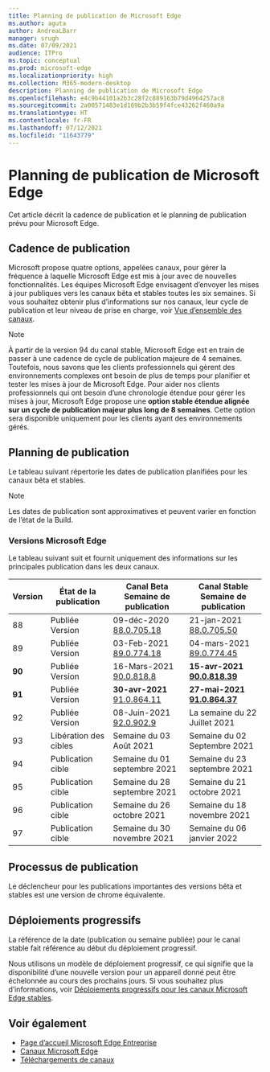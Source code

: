 ```yaml
---
title: Planning de publication de Microsoft Edge
ms.author: aguta
author: AndreaLBarr
manager: srugh
ms.date: 07/09/2021
audience: ITPro
ms.topic: conceptual
ms.prod: microsoft-edge
ms.localizationpriority: high
ms.collection: M365-modern-desktop
description: Planning de publication de Microsoft Edge
ms.openlocfilehash: e4c9b44101a2b3c28f2c889163b79d4964257ac8
ms.sourcegitcommit: 2a00571483e1d169b2b3b59f4fce43262f460a9a
ms.translationtype: HT
ms.contentlocale: fr-FR
ms.lasthandoff: 07/12/2021
ms.locfileid: "11643779"
---
```

# <a name="microsoft-edge-release-schedule"></a>Planning de publication de Microsoft Edge

Cet article décrit la cadence de publication et le planning de publication prévu pour Microsoft Edge.

## <a name="release-cadence"></a>Cadence de publication

Microsoft propose quatre options, appelées canaux, pour gérer la fréquence à laquelle Microsoft Edge est mis à jour avec de nouvelles fonctionnalités. Les équipes Microsoft Edge envisagent d’envoyer les mises à jour publiques vers les canaux bêta et stables toutes les six semaines. Si vous souhaitez obtenir plus d’informations sur nos canaux, leur cycle de publication et leur niveau de prise en charge, voir [Vue d’ensemble des canaux](./microsoft-edge-channels.md#channel-overview).

> [!NOTE]
> À partir de la version 94 du canal stable, Microsoft Edge est en train de passer à une cadence de cycle de publication majeure de 4 semaines. Toutefois, nous savons que les clients professionnels qui gèrent des environnements complexes ont besoin de plus de temps pour planifier et tester les mises à jour de Microsoft Edge. Pour aider nos clients professionnels qui ont besoin d’une chronologie étendue pour gérer les mises à jour, Microsoft Edge propose une **option stable étendue alignée sur un cycle de publication majeur plus long de 8 semaines**. Cette option sera disponible uniquement pour les clients ayant des environnements gérés.

## <a name="release-schedule"></a>Planning de publication

Le tableau suivant répertorie les dates de publication planifiées pour les canaux bêta et stables.

> [!NOTE]
> Les dates de publication sont approximatives et peuvent varier en fonction de l’état de la Build.

### <a name="microsoft-edge-releases"></a>Versions Microsoft Edge

Le tableau suivant suit et fournit uniquement des informations sur les principales publication dans les deux canaux.

| Version | État de la publication | Canal Beta<br>Semaine de publication | Canal Stable<br>Semaine de publication |
|---------|-----|------|--------|
| 88 | Publiée<br>Version | 09-déc-2020<br>[88.0.705.18](/deployedge/microsoft-edge-relnote-archive-beta-channel#version-88070518-december-9) | 21-jan-2021<br>[88.0.705.50](/deployedge/microsoft-edge-relnote-archive-stable-channel#version-88070550-january-21)|
| 89 | Publiée<br>Version | 03-Feb-2021<br>[89.0.774.18](/deployedge/microsoft-edge-relnote-beta-channel#version-89077423-february-8) | 04-mars-2021<br>[89.0.774.45](/deployedge/microsoft-edge-relnote-stable-channel#version-89077445-march-4) |
| **90** | Publiée<br>Version | 16-Mars-2021<br>[90.0.818.8](/deployedge/microsoft-edge-relnote-beta-channel#version-9008188-march-16) | **15-avr-2021**<BR>**[90.0.818.39](/deployedge/microsoft-edge-relnote-stable-channel#version-90081839-april-15)** |
| **91** | Publiée<br>Version | **30-avr-2021**<br>[91.0.864.11](/deployedge/microsoft-edge-relnote-beta-channel#version-91086411-april-30) | **27-mai-2021**<BR>**[91.0.864.37](/deployedge/microsoft-edge-relnote-stable-channel#version-91086437-may-27)** |
| 92 | Publiée<br>Version | 08-Juin-2021<br>[92.0.902.9](/deployedge/microsoft-edge-relnote-beta-channel#version-9209029-june-08) | La semaine du 22 Juillet 2021 |
| 93 | Libération des cibles | Semaine du 03 Août 2021 | Semaine du 02 Septembre 2021 |
| 94 | Publication cible | Semaine du 01 septembre 2021 | Semaine du 23 septembre 2021 |
| 95 | Publication cible | Semaine du 28 septembre 2021 | Semaine du 21 octobre 2021 |
| 96 | Publication cible | Semaine du 26 octobre 2021 | Semaine du 18 novembre 2021 |
| 97 | Publication cible | Semaine du 30 novembre 2021 | Semaine du 06 janvier 2022 |

## <a name="release-process"></a>Processus de publication

Le déclencheur pour les publications importantes des versions bêta et stables est une version de chrome équivalente.

## <a name="progressive-rollouts"></a>Déploiements progressifs

La référence de la date (publication ou semaine publiée) pour le canal stable fait référence au début du déploiement progressif.

Nous utilisons un modèle de déploiement progressif, ce qui signifie que la disponibilité d’une nouvelle version pour un appareil donné peut être échelonnée au cours des prochains jours. Si vous souhaitez plus d’informations, voir [Déploiements progressifs pour les canaux Microsoft Edge stables](/deployedge/microsoft-edge-update-progressive-rollout).

## <a name="see-also"></a>Voir également

- [Page d’accueil Microsoft Edge Entreprise](https://aka.ms/EdgeEnterprise)
- [Canaux Microsoft Edge](/deployedge/microsoft-edge-channels)
- [Téléchargements de canaux](https://www.microsoft.com/edge/business/download)
